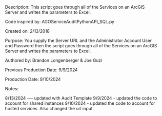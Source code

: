 Description: This script goes through all of the Services on an ArcGIS Server and writes the parameters to Excel.

Code inspired by: AGOServiceAuditPythonAPI_SQL.py

Created on: 2/13/2018

Purpose: You supply the Server URL and the Administrator Account User and Password then the script goes through all of the Services on an ArcGIS Server and writes the parameters to Excel.

Authored by: Brandon Longenberger & Joe Guzi

Previous Production Date: 9/9/2024

Production Date: 9/10/2024

Notes:

8/13/2024 --- updated with Audit Template
9/9/2024 - updated the code to account for shared instances
9/10/2024 - updated the code to account for hosted services. Also changed the url input
